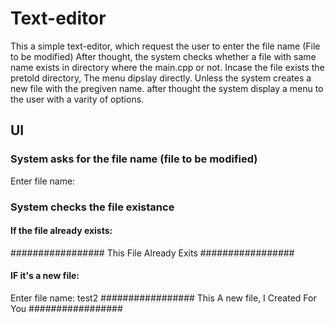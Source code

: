 # Text-editor
This a simple text-editor, which request the user to enter the file name (File to be modified) After thought, the system checks whether a file with same name exists in directory where the main.cpp or not.
Incase the file exists the pretold directory, The menu dipslay directly.
Unless the system creates a new file with the pregiven name. after thought the system display a menu to the user with a varity of options.

## UI
### System asks for the file name (file to be modified)
Enter file name:


### System checks the file existance
#### If the file already exists:
#################
This File Already Exits
#################

#### IF it's a new file:
Enter file name: test2
#################
This A new file, I Created For You
#################

